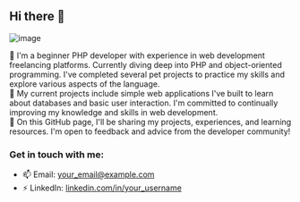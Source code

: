 ## Hi there 👋

![image](https://github.com/RusakoFF-PHP/RusakoFF-PHP/assets/174330570/6652af78-0619-4f4c-a6c0-4a2658975269)

🌱 I'm a beginner PHP developer with experience in web development freelancing platforms. Currently diving deep into PHP and object-oriented programming. I've completed several pet projects to practice my skills and explore various aspects of the language. <br>
🔭 My current projects include simple web applications I've built to learn about databases and basic user interaction. I'm committed to continually improving my knowledge and skills in web development.<br>
💬 On this GitHub page, I'll be sharing my projects, experiences, and learning resources. I'm open to feedback and advice from the developer community!

### Get in touch with me:
- 📫 Email: your_email@example.com
- ⚡ LinkedIn: [linkedin.com/in/your_username](https://www.linkedin.com/in/your_username)

<!--
**RusakoFF-PHP/RusakoFF-PHP** is a ✨ _special_ ✨ repository because its `README.md` (this file) appears on your GitHub profile.

Here are some ideas to get you started:

- 🔭 I’m currently working on ...
- 🌱 I’m currently learning ...
- 👯 I’m looking to collaborate on ...
- 🤔 I’m looking for help with ...
- 💬 Ask me about ...
- 📫 How to reach me: ...
- 😄 Pronouns: ...
- ⚡ Fun fact: ...
-->
